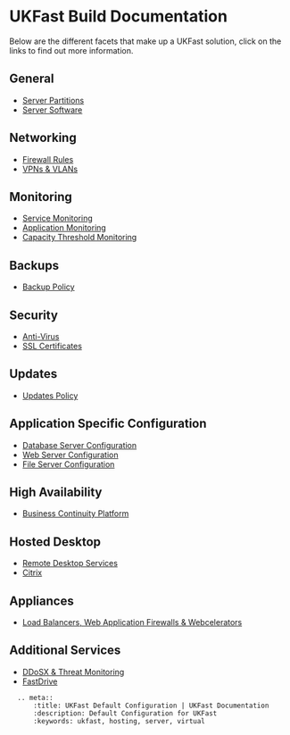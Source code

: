 # UKFast Build Documentation

Below are the different facets that make up a UKFast solution, click on the links to find out more information.
  
## General
- [Server Partitions](partition.md)
- [Server Software](software.md)
  
## Networking
- [Firewall Rules](ukfast_firewall_config.md)
- [VPNs & VLANs](networking.md)
  
## Monitoring
- [Service Monitoring](ukfast_monitoring.md)
- [Application Monitoring](app_monitoring.md)
- [Capacity Threshold Monitoring](ctm.md)

## Backups
- [Backup Policy](ukfast_backups.md)
  
## Security
- [Anti-Virus](anti-virus.md)
- [SSL Certificates](ssl_certificates.md)

## Updates
- [Updates Policy](ukfast_updates.md)

## Application Specific Configuration
- [Database Server Configuration](db_default.md)
- [Web Server Configuration](web_default.md)
- [File Server Configuration](file_default.md)

## High Availability
- [Business Continuity Platform](bcp.md)

## Hosted Desktop
- [Remote Desktop Services](remotedesktop.md)
- [Citrix](citrix.md)

## Appliances
- [Load Balancers, Web Application Firewalls & Webcelerators](appliances.md)

## Additional Services
- [DDoSX & Threat Monitoring](additional_services.md)
- [FastDrive](fastdrive.md)

```eval_rst
  .. meta::
      :title: UKFast Default Configuration | UKFast Documentation
      :description: Default Configuration for UKFast
      :keywords: ukfast, hosting, server, virtual
